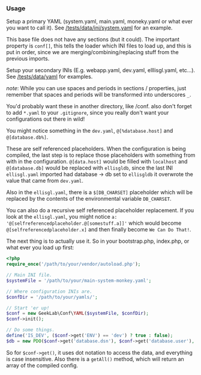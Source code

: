 ### Usage
Setup a primary YAML (system.yaml, main.yaml, moneky.yaml or what ever you want to call it). See [/tests/data/ini/system.yaml](/tests/data/ini/system.yaml) for an example.

This base file does not have any sections (but it could). The important property is `conf[]`, this tells the loader which INI files to load up, and this is put in order, since we are merging/combining/replacing stuff from the previous imports.

Setup your secondary INIs (E.g. webapp.yaml, dev.yaml, elllisgl.yaml, etc...). See [/tests/data/yaml](/tests/data/yaml) for examples.

_note_: While you can use spaces and periods in sections / properties, just remember that spaces and periods will be transformed into underscores `_`.

You'd probably want these in another directory, like /conf. also don't forget to add `*.yaml` to your `.gitignore`, since you really don't want your configurations out there in wild! 

You might notice something in the `dev.yaml`, `@[%database.host]` and `@[database.db%]`.

These are self referenced placeholders. When the configuration is being compiled, the last step is to replace those placeholders with something from with in the configuration. `@[data.host]` would be filled with `localhost` and  `@[database.db]` would be replaced with `ellisgldb`, since the last INI `ellisgl.yaml` imported had database -> db set to `ellisgldb` it overwrote the value that came from `dev.yaml`.

Also in the `ellisgl.yaml`, there is a `$[DB_CHARSET]` placeholder which will be replaced by the contents of the environmental variable `DB_CHARSET`.

You can also do a recursive self referenced placeholder replacement. If you look at the `ellisgl.yaml`, you might notice `a: '@[selfreferencedplaceholder.@[somestuff.a]]'` which would become `@[selfreferencedplaceholder.x]` and then finally become `We Can Do That!`. 

The next thing is to actually use it. So in your bootstrap.php, index.php, or what ever you load up first:

```PHP
<?php
require_once('/path/to/your/vendor/autoload.php');

// Main INI file.
$systemFile = '/path/to/your/main-system-monkey.yaml';

// Where configuration INIs are.
$confDir = '/path/to/your/yamls/';

// Start 'er up!
$conf = new GeekLab\Conf\YAML($systemFile, $confDir);
$conf->init();

// Do some things.
define('IS_DEV', ($conf->get('ENV') == 'dev') ? true : false);
$db = new PDO($conf->get('database.dsn'), $conf->get('database.user'), $conf->get('database.pass'));
```

So for `$conf->get()`, it uses dot notation to access the data, and everything is case insensitive. Also there is a `getAll()` method, which will return an array of the compiled config.
